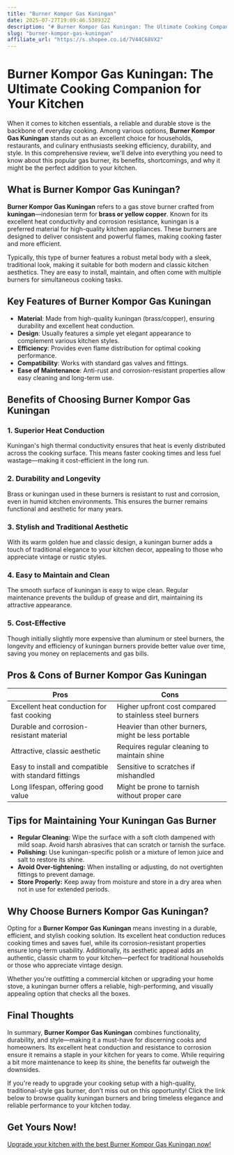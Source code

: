 ```yaml
---
title: "Burner Kompor Gas Kuningan"
date: 2025-07-27T19:09:46.538932Z
description: "# Burner Kompor Gas Kuningan: The Ultimate Cooking Companion for Your Kitchen..."
slug: "burner-kompor-gas-kuningan"
affiliate_url: "https://s.shopee.co.id/7V44C68VX2"
---
```

# Burner Kompor Gas Kuningan: The Ultimate Cooking Companion for Your Kitchen

When it comes to kitchen essentials, a reliable and durable stove is the backbone of everyday cooking. Among various options, **Burner Kompor Gas Kuningan** stands out as an excellent choice for households, restaurants, and culinary enthusiasts seeking efficiency, durability, and style. In this comprehensive review, we'll delve into everything you need to know about this popular gas burner, its benefits, shortcomings, and why it might be the perfect addition to your kitchen.

## What is Burner Kompor Gas Kuningan?

**Burner Kompor Gas Kuningan** refers to a gas stove burner crafted from **kuningan**—indonesian term for **brass or yellow copper**. Known for its excellent heat conductivity and corrosion resistance, kuningan is a preferred material for high-quality kitchen appliances. These burners are designed to deliver consistent and powerful flames, making cooking faster and more efficient.

Typically, this type of burner features a robust metal body with a sleek, traditional look, making it suitable for both modern and classic kitchen aesthetics. They are easy to install, maintain, and often come with multiple burners for simultaneous cooking tasks.

## Key Features of Burner Kompor Gas Kuningan

- **Material**: Made from high-quality kuningan (brass/copper), ensuring durability and excellent heat conduction.
- **Design**: Usually features a simple yet elegant appearance to complement various kitchen styles.
- **Efficiency**: Provides even flame distribution for optimal cooking performance.
- **Compatibility**: Works with standard gas valves and fittings.
- **Ease of Maintenance**: Anti-rust and corrosion-resistant properties allow easy cleaning and long-term use.

## Benefits of Choosing Burner Kompor Gas Kuningan

### 1. Superior Heat Conduction

Kuningan's high thermal conductivity ensures that heat is evenly distributed across the cooking surface. This means faster cooking times and less fuel wastage—making it cost-efficient in the long run.

### 2. Durability and Longevity

Brass or kuningan used in these burners is resistant to rust and corrosion, even in humid kitchen environments. This ensures the burner remains functional and aesthetic for many years.

### 3. Stylish and Traditional Aesthetic

With its warm golden hue and classic design, a kuningan burner adds a touch of traditional elegance to your kitchen decor, appealing to those who appreciate vintage or rustic styles.

### 4. Easy to Maintain and Clean

The smooth surface of kuningan is easy to wipe clean. Regular maintenance prevents the buildup of grease and dirt, maintaining its attractive appearance.

### 5. Cost-Effective

Though initially slightly more expensive than aluminum or steel burners, the longevity and efficiency of kuningan burners provide better value over time, saving you money on replacements and gas bills.

## Pros & Cons of Burner Kompor Gas Kuningan

| Pros                                              | Cons                                        |
|---------------------------------------------------|--------------------------------------------|
| Excellent heat conduction for fast cooking     | Higher upfront cost compared to stainless steel burners |
| Durable and corrosion-resistant material      | Heavier than other burners, might be less portable |
| Attractive, classic aesthetic                  | Requires regular cleaning to maintain shine |
| Easy to install and compatible with standard fittings | Sensitive to scratches if mishandled     |
| Long lifespan, offering good value             | Might be prone to tarnish without proper care |

## Tips for Maintaining Your Kuningan Gas Burner

- **Regular Cleaning:** Wipe the surface with a soft cloth dampened with mild soap. Avoid harsh abrasives that can scratch or tarnish the surface.
- **Polishing:** Use kuningan-specific polish or a mixture of lemon juice and salt to restore its shine.
- **Avoid Over-tightening:** When installing or adjusting, do not overtighten fittings to prevent damage.
- **Store Properly:** Keep away from moisture and store in a dry area when not in use for extended periods.

## Why Choose Burners Kompor Gas Kuningan?

Opting for a **Burner Kompor Gas Kuningan** means investing in a durable, efficient, and stylish cooking solution. Its excellent heat conduction reduces cooking times and saves fuel, while its corrosion-resistant properties ensure long-term usability. Additionally, its aesthetic appeal adds an authentic, classic charm to your kitchen—perfect for traditional households or those who appreciate vintage design.

Whether you're outfitting a commercial kitchen or upgrading your home stove, a kuningan burner offers a reliable, high-performing, and visually appealing option that checks all the boxes.

## Final Thoughts

In summary, **Burner Kompor Gas Kuningan** combines functionality, durability, and style—making it a must-have for discerning cooks and homeowners. Its excellent heat conduction and resistance to corrosion ensure it remains a staple in your kitchen for years to come. While requiring a bit more maintenance to keep its shine, the benefits far outweigh the downsides.

If you're ready to upgrade your cooking setup with a high-quality, traditional-style gas burner, don’t miss out on this opportunity! Click the link below to browse quality kuningan burners and bring timeless elegance and reliable performance to your kitchen today.

## Get Yours Now!

[Upgrade your kitchen with the best Burner Kompor Gas Kuningan now!](https://s.shopee.co.id/7V44C68VX2)